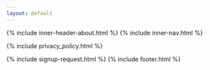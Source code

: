```yaml
---
layout: default
---
```

<style>
.why_sec_cont {
	width: 100%;
	float: left;
	padding: 0 20%;
	box-sizing: border-box;
}
.row {
	margin-right: -15px;
	margin-left: -15px;
}
.pri_sec h4 {
	padding: 45px 0 0;
}
.pri_sec p {
	color: #636363;
	line-height: 23px;
}
</style>
<div class="clearfix"></div>

{% include inner-header-about.html %}
{% include inner-nav.html %}
<div class="container inner-section">

{% include privacy_policy.html %}
   
</div>
<div class="clearfix"></div>

{% include signup-request.html %}
{% include footer.html %}